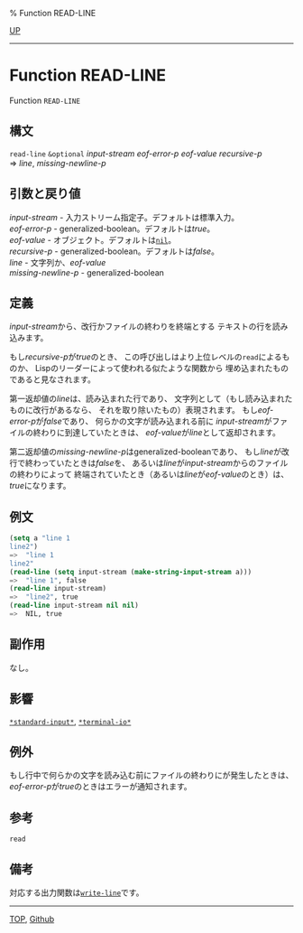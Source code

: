 % Function READ-LINE

[UP](21.2.html)  

---

# Function **READ-LINE**


Function `READ-LINE`


## 構文

`read-line` `&optional` *input-stream* *eof-error-p* *eof-value* *recursive-p*  
=> *line*, *missing-newline-p*


## 引数と戻り値

*input-stream* - 入力ストリーム指定子。デフォルトは標準入力。  
*eof-error-p* - generalized-boolean。デフォルトは*true*。  
*eof-value* - オブジェクト。デフォルトは[`nil`](5.3.nil-variable.html)。  
*recursive-p* - generalized-boolean。デフォルトは*false*。  
*line* - 文字列か、*eof-value*  
*missing-newline-p* - generalized-boolean


## 定義

*input-stream*から、改行かファイルの終わりを終端とする
テキストの行を読み込みます。

もし*recursive-p*が*true*のとき、
この呼び出しはより上位レベルの`read`によるものか、
Lispのリーダーによって使われる似たような関数から
埋め込まれたものであると見なされます。

第一返却値の*line*は、読み込まれた行であり、
文字列として（もし読み込まれたものに改行があるなら、
それを取り除いたもの）表現されます。
もし*eof-error-p*が*false*であり、
何らかの文字が読み込まれる前に
*input-stream*がファイルの終わりに到達していたときは、
*eof-value*が*line*として返却されます。

第二返却値の*missing-newline-p*はgeneralized-booleanであり、
もし*line*が改行で終わっていたときは*false*を、
あるいは*line*が*input-stream*からのファイルの終わりによって
終端されていたとき（あるいは*line*が*eof-value*のとき）は、
*true*になります。


## 例文

```lisp
(setq a "line 1
line2")
=>  "line 1
line2"
(read-line (setq input-stream (make-string-input-stream a)))
=>  "line 1", false
(read-line input-stream)
=>  "line2", true
(read-line input-stream nil nil)
=>  NIL, true
```


## 副作用

なし。


## 影響


[`*standard-input*`](21.2.debug-io.html),
[`*terminal-io*`](21.2.terminal-io.html)


## 例外

もし行中で何らかの文字を読み込む前にファイルの終わりにが発生したときは、
*eof-error-p*が*true*のときはエラーが通知されます。


## 参考

`read`


## 備考

対応する出力関数は[`write-line`](21.2.write-string.html)です。


---
[TOP](index.html),  [Github](https://github.com/nptcl/npt-japanese)

